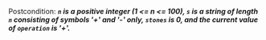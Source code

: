 Postcondition: ***`n` is a positive integer (1 <= n <= 100), `s` is a string of length `n` consisting of symbols '+' and '-' only, `stones` is 0, and the current value of `operation` is '+'.***